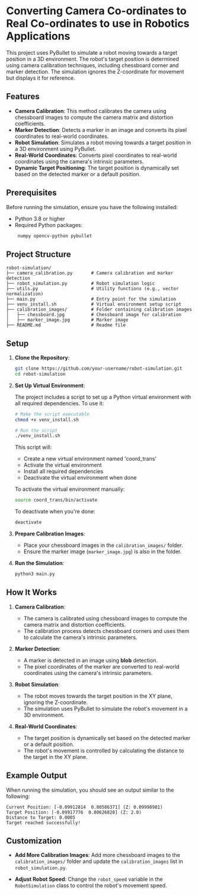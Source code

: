 # Converting Camera Co-ordinates to Real Co-ordinates to use in Robotics Applications

This project uses PyBullet to simulate a robot moving towards a target position in a 3D environment. The robot's target position is determined using camera calibration techniques, including chessboard corner and marker detection. The simulation ignores the Z-coordinate for movement but displays it for reference.

## Features

- **Camera Calibration**: This method calibrates the camera using chessboard images to compute the camera matrix and distortion coefficients.
- **Marker Detection**: Detects a marker in an image and converts its pixel coordinates to real-world coordinates.
- **Robot Simulation**: Simulates a robot moving towards a target position in a 3D environment using PyBullet.
- **Real-World Coordinates**: Converts pixel coordinates to real-world coordinates using the camera's intrinsic parameters.
- **Dynamic Target Positioning**: The target position is dynamically set based on the detected marker or a default position.

## Prerequisites

Before running the simulation, ensure you have the following installed:

- Python 3.8 or higher
- Required Python packages:
  ```bash
   numpy opencv-python pybullet
  ```

## Project Structure

```
robot-simulation/
├── camera_calibration.py       # Camera calibration and marker detection
├── robot_simulation.py         # Robot simulation logic
├── utils.py                    # Utility functions (e.g., vector normalization)
├── main.py                     # Entry point for the simulation
├── venv_install.sh             # Virtual environment setup script
├── calibration_images/         # Folder containing calibration images
│   ├── chessboard.jpg          # Chessboard image for calibration
│   ├── marker_image.jpg        # Marker image
├── README.md                   # Readme file
```

## Setup

1. **Clone the Repository**:
   ```bash
   git clone https://github.com/your-username/robot-simulation.git
   cd robot-simulation
   ```

2. **Set Up Virtual Environment**:
   
   The project includes a script to set up a Python virtual environment with all required dependencies. To use it:

   ```bash
   # Make the script executable
   chmod +x venv_install.sh

   # Run the script
   ./venv_install.sh
   ```

   This script will:
   - Create a new virtual environment named 'coord_trans'
   - Activate the virtual environment
   - Install all required dependencies
   - Deactivate the virtual environment when done

   To activate the virtual environment manually:
   ```bash
   source coord_trans/bin/activate
   ```

   To deactivate when you're done:
   ```bash
   deactivate
   ```

3. **Prepare Calibration Images**:
   - Place your chessboard images in the `calibration_images/` folder.
   - Ensure the marker image (`marker_image.jpg`) is also in the folder.

4. **Run the Simulation**:
   ```bash
   python3 main.py
   ```

## How It Works

1. **Camera Calibration**:
   - The camera is calibrated using chessboard images to compute the camera matrix and distortion coefficients.
   - The calibration process detects chessboard corners and uses them to calculate the camera's intrinsic parameters.

2. **Marker Detection**:
   - A marker is detected in an image using **blob** detection.
   - The pixel coordinates of the marker are converted to real-world coordinates using the camera's intrinsic parameters.

3. **Robot Simulation**:
   - The robot moves towards the target position in the XY plane, ignoring the Z-coordinate.
   - The simulation uses PyBullet to simulate the robot's movement in a 3D environment.

4. **Real-World Coordinates**:
   - The target position is dynamically set based on the detected marker or a default position.
   - The robot's movement is controlled by calculating the distance to the target in the XY plane.

## Example Output

When running the simulation, you should see an output similar to the following:

```
Current Position: [-0.09912814  0.80586371] (Z: 0.09998981)
Target Position: [-0.09917776  0.80626828] (Z: 2.0)
Distance to Target: 0.0005
Target reached successfully!
```

## Customization

- **Add More Calibration Images**:
  Add more chessboard images to the `calibration_images/` folder and update the `calibration_images` list in `robot_simulation.py`.

- **Adjust Robot Speed**:
  Change the `robot_speed` variable in the `RobotSimulation` class to control the robot's movement speed.
